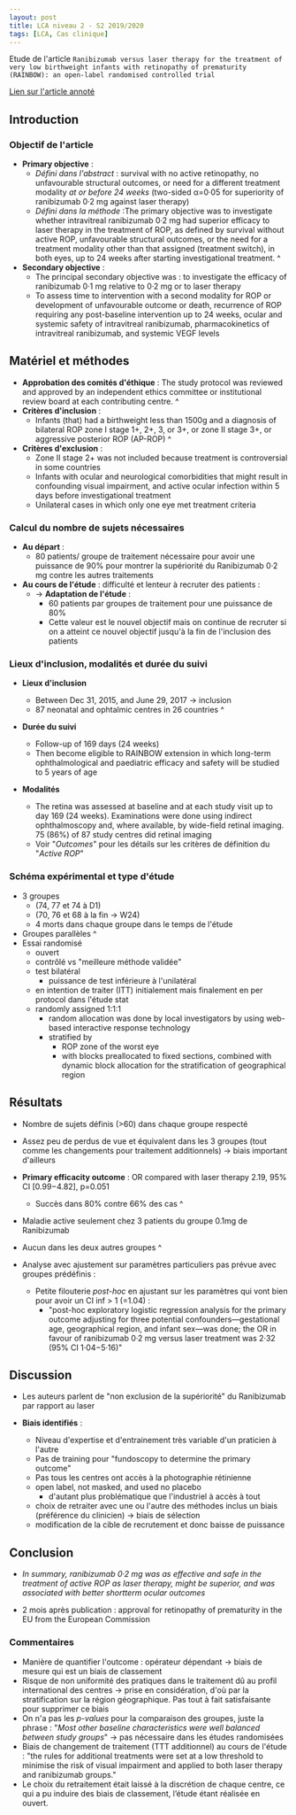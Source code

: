 ```yaml
---
layout: post
title: LCA niveau 2 - S2 2019/2020
tags: [LCA, Cas clinique]
---
```


Etude de l'article `Ranibizumab versus laser therapy for the treatment of very low birthweight infants with retinopathy of prematurity (RAINBOW): an open-label randomised controlled trial`

[Lien sur l'article annoté](/assets/docs/articles/LCA/LCA_D2.pdf)

## Introduction

### Objectif de l'article

- **Primary objective** :
  - *Défini dans l'abstract* : survival with no active retinopathy, no unfavourable structural outcomes, or need for a different treatment modality *at or before 24 weeks* (two-sided α=0·05 for superiority of ranibizumab 0·2 mg against laser therapy)
  - *Défini dans la méthode* :The primary objective was to investigate whether intravitreal ranibizumab 0·2 mg had superior efficacy to laser therapy in the treatment of ROP, as defined by survival without active ROP, unfavourable structural outcomes, or the need for a treatment modality other than that assigned (treatment switch), in both eyes, up to 24 weeks after starting investigational treatment.
^
- **Secondary objective** :
  - The principal secondary objective was : to investigate the efficacy of ranibizumab 0·1 mg relative to 0·2 mg or to laser therapy
  - To assess time to intervention with a second modality for ROP or development of unfavourable outcome or death, recurrence of ROP requiring any post-baseline intervention up to 24 weeks, ocular and systemic safety of intravitreal ranibizumab, pharmacokinetics of intravitreal ranibizumab, and systemic VEGF levels

## Matériel et méthodes

- **Approbation des comités d'éthique** : The study protocol was reviewed and approved by an independent
ethics committee or institutional review board at each contributing centre.
^
- **Critères d'inclusion** :
  - Infants (that) had a birthweight less than 1500g and a diagnosis of bilateral ROP zone I stage 1+, 2+, 3, or 3+, or zone II stage 3+, or aggressive posterior ROP (AP-ROP)
^
- **Critères d'exclusion** :
  - Zone II stage 2+ was not included because treatment is controversial in some countries
  - Infants with ocular and neurological comorbidities that might result in confounding visual impairment, and active ocular infection within 5 days before investigational treatment
  - Unilateral cases in which only one eye met treatment criteria

### Calcul du nombre de sujets nécessaires

- **Au départ** :
  - 80 patients/ groupe de traitement nécessaire pour avoir une puissance de 90% pour montrer la supériorité du Ranibizumab 0·2 mg contre les autres traitements
- **Au cours de l'étude** : difficulté et lenteur à recruter des patients :
  - -> **Adaptation de l'étude** :
    - 60 patients par groupes de traitement pour une puissance de 80%
    - Cette valeur est le nouvel objectif mais on continue de recruter si on a atteint ce nouvel objectif jusqu'à la fin de l'inclusion des patients

### Lieux d'inclusion, modalités et durée du suivi

- **Lieux d'inclusion**
  - Between Dec 31, 2015, and June 29, 2017 -> inclusion
  - 87 neonatal and ophtalmic centres in 26 countries
^
- **Durée du suivi**
  - Follow-up of 169 days (24 weeks)
  - Then become eligible to RAINBOW extension in which long-term ophthalmological and paediatric efficacy and safety will be studied to 5 years of age

- **Modalités**
  - The retina was assessed at baseline and at each study visit up to day 169 (24 weeks). Examinations were done using indirect ophthalmoscopy and, where available, by wide-field retinal imaging. 75 (86%) of 87 study centres did retinal imaging
  - Voir "*Outcomes*" pour les détails sur les critères de définition du "*Active ROP*"

### Schéma expérimental et type d'étude

- 3 groupes
  - (74, 77 et 74 à D1)
  - (70, 76 et 68 à la fin -> W24)
  - 4 morts dans chaque groupe dans le temps de l'étude
- Groupes parallèles
^
- Essai randomisé
  - ouvert
  - contrôlé vs "meilleure méthode validée"
  - test bilatéral
    - puissance de test inférieure à l'unilatéral
  - en intention de traiter (ITT) initialement mais finalement en per protocol dans l'étude stat
  - randomly assigned 1:1:1
    - random allocation was done by local investigators by using web-based interactive response technology
    - stratified by
      - ROP zone of the worst eye
      - with blocks preallocated to fixed sections, combined with dynamic block allocation for the stratification of geographical region

## Résultats

- Nombre de sujets définis (>60) dans chaque groupe respecté
- Assez peu de perdus de vue et équivalent dans les 3 groupes (tout comme les changements pour traitement additionnels) -> biais important d'ailleurs

- **Primary efficacity outcome** : OR compared with laser therapy 2.19, 95% CI [0.99−4.82], p=0.051
  - Succès dans 80% contre 66% des cas
^
- Maladie active seulement chez 3 patients du groupe 0.1mg de Ranibizumab
- Aucun dans les deux autres groupes
^
- Analyse avec ajustement sur paramètres particuliers pas prévue avec groupes prédéfinis :
  - Petite filouterie *post-hoc* en ajustant sur les paramètres qui vont bien pour avoir un CI inf > 1 (=1.04) :
    - "post-hoc exploratory logistic regression analysis for the primary outcome adjusting for three potential confounders—gestational age, geographical region, and infant sex—was done; the OR in favour of ranibizumab 0·2 mg versus laser treatment was 2·32 (95% CI 1·04−5·16)"

## Discussion

- Les auteurs parlent de "non exclusion de la supériorité" du Ranibizumab par rapport au laser

- **Biais identifiés** :
  - Niveau d'expertise et d'entrainement très variable d'un praticien à l'autre
  - Pas de training pour "fundoscopy to determine the primary outcome"
  - Pas tous les centres ont accès à la photographie rétinienne
  - open label, not masked, and used no placebo
    - d'autant plus problématique que l'industriel à accès à tout
  - choix de retraiter avec une ou l'autre des méthodes inclus un biais (préférence du clinicien) -> biais de sélection
  - modification de la cible de recrutement et donc baisse de puissance

## Conclusion

- *In summary, ranibizumab 0·2 mg was as effective and safe in the treatment of active ROP as laser therapy, might be superior, and was associated with better shortterm ocular outcomes*

- 2 mois après publication : approval for retinopathy of prematurity in the EU from the European Commission

### Commentaires

- Manière de quantifier l'outcome : opérateur dépendant -> biais de mesure qui est un biais de classement
- Risque de non uniformité des pratiques dans le traitement dû au profil international des centres -> prise en considération, d'où par la stratification sur la région géographique. Pas tout à fait satisfaisante pour supprimer ce biais
- On n'a pas les *p-values* pour la comparaison des groupes, juste la phrase : "*Most other baseline characteristics were well balanced between study groups*" -> pas nécessaire dans les études randomisées
- Biais de changement de traitement (TTT additionnel) au cours de l'étude : "the rules for additional treatments were set at a low threshold to minimise the risk of visual impairment and applied to both laser therapy and ranibizumab groups."
- Le choix du retraitement était laissé à la discrétion de chaque centre, ce qui a pu induire des biais de classement, l’étude étant réalisée en ouvert.
